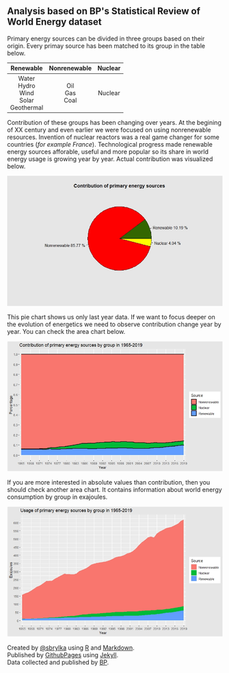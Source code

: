 ## Analysis based on BP's Statistical Review of World Energy dataset

Primary energy sources can be divided in three groups based on their origin. Every primay source has been matched to its group in the table below.


|                 **Renewable**                 |  **Nonrenewable**  | **Nuclear** |
|:---------------------------------------------:|:------------------:|:-----------:|
| Water<br>Hydro<br>Wind<br>Solar<br>Geothermal | Oil<br>Gas<br>Coal | Nuclear     |


Contribution of these groups has been changing over years. At the begining of XX century and even earlier we were focused on using nonrenewable resources. Invention of nuclear reactors was a real game changer for some countries (*for example France*). Technological progress made renewable energy sources afforable, useful and more popular so its share in world energy usage is growing year by year. Actual contribution was visualized below. 


![image](https://raw.githubusercontent.com/sbrylka/Statistical_Review_of_World_Energy/main/Images/pie_chart_2019.jpeg)


This pie chart shows us only last year data. If we want to focus deeper on the evolution of energetics we need to observe contribution change year by year. You can check the area chart below.


![image](https://raw.githubusercontent.com/sbrylka/Statistical_Review_of_World_Energy/main/Images/area_chart2.jpeg)


If you are more interested in absolute values than contribution, then you should check another area chart. It contains information about world energy consumption by group in exajoules.


![image](https://raw.githubusercontent.com/sbrylka/Statistical_Review_of_World_Energy/main/Images/area_chart.jpeg)


Created by [@sbrylka](https://www.linkedin.com/in/sebastianbrylka/) using [R](https://www.r-project.org/) and [Markdown](https://guides.github.com/features/mastering-markdown/).<br>
Published by [GithubPages](https://pages.github.com/) using  [Jekyll](https://jekyllrb.com/).<br>
Data collected and published by [BP](https://www.bp.com/).
